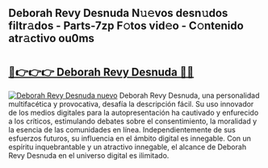 ## Deborah Revy Desnuda N𝚞𝚎vos desn𝚞dos filtr𝚊dos - Parts-7zp F𝚘tos vid𝚎o - C𝚘ntenido atr𝚊ctivo ou0ms

# <h2><a href="http://mbdwwmw.tromn.icu/?c=Deborah+Revy+Desnuda">🔗👉👉👉 Deborah Revy Desnuda 🔗🔗</a></h2>

[![Deborah Revy Desnuda nuevo](https://i.imgur.com/pEAQMta.gif)](http://mbdwwmw.tromn.icu/?c=Deborah+Revy+Desnuda)
Deborah Revy Desnuda, una personalidad multifacética y provocativa, desafía la descripción fácil. Su uso innovador de los medios digitales para la autopresentación ha cautivado y enfurecido a los críticos, estimulando debates sobre el consentimiento, la moralidad y la esencia de las comunidades en línea. Independientemente de sus esfuerzos futuros, su influencia en el ámbito digital es innegable. Con un espíritu inquebrantable y un atractivo innegable, el alcance de Deborah Revy Desnuda en el universo digital es ilimitado.
